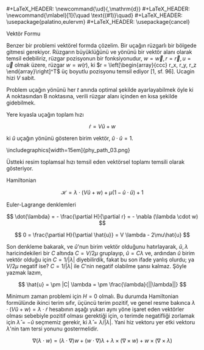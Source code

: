 #+LaTeX_HEADER: \newcommand{\ud}{\,\mathrm{d}}
#+LaTeX_HEADER: \newcommand{\mlabel}[1]{\quad \text{(#1)}\quad}
#+LaTeX_HEADER: \usepackage{palatino,eulervm}
#+LaTeX_HEADER: \usepackage{cancel}

Vektör Formu

Benzer bir problemi vektörel formda çözelim. Bir uçağın rüzgarlı bir
bölgede gitmesi gerekiyor. Rüzgarın büyüklüğünü ve yönünü bir vektör
alanı olarak temsil edebiliriz, rüzgar pozisyonun bir fonksiyonudur,
$w = \vec{w}, r = \vec{r}, u = \vec{u}$ olmak üzere, rüzgar $w =
w(r)$, ki $r = \left[\begin{array}{ccc} r_x, r_y, r_z
\end{array}\right]^T$ 
üç boyutlu pozisyonu temsil ediyor [1, sf. 96]. Ucagin hizi $V$
sabit. 

Problem uçağın yönünü her $t$ anında optimal şekilde ayarlayabilmek
öyle ki A noktasından B noktasına, verili rüzgar alanı içinden en kısa
şekilde gidebilmek. 

Yere kıyasla uçağın toplam hızı 

$$
\dot{r} = V \hat{u} + w
$$

ki $\hat{u}$ uçağın yönünü gösteren birim vektör, $\hat{u} \cdot
\hat{u} = 1$. 

\includegraphics[width=15em]{phy_path_03.png}

Üstteki resim toplamsal hızı temsil eden vektörsel toplamı temsili
olarak gösteriyor. 

Hamiltonian 

$$
\mathcal{H} = \lambda \cdot (V \hat{u}  + w) + 
\mu (1 - \hat{u}\cdot\hat{u}) + 1
$$

Euler-Lagrange denklemleri 

$$
\dot{\lambda} = - \frac{\partial H}{\partial r} = - \nabla (\lambda \cdot w)
$$

$$
0 = \frac{\partial H}{\partial \hat{u}} = V \lambda - 2\mu\hat{u}
$$

Son denkleme bakarak, ve $\hat{u}$'nun birim vektör olduğunu hatırlayarak,
$\hat{u},\lambda$ haricindekileri bir $C$ altında $C =V/2\mu$ gruplayıp,
$\hat{u} = C \lambda$ ve, ardından $\hat{u}$ birim vektör olduğu için
$C = 1/|\lambda|$ diyebilirdik, fakat bu son ifade yanlış olurdu; ya
$V/2\mu$ negatif ise? $C = 1/|\lambda|$ ile $C$'nin negatif olabilme şansı
kalmaz. Şöyle yazmak lazım,

$$
\hat{u} = \pm |C| \lambda = \pm \frac{\lambda}{||\lambda||}
$$

Minimum zaman problemi için $H=0$ olmalı. Bu durumda Hamiltonian
formülünde ikinci terim sıfır, üçüncü terim pozitif, ve genel resme
bakınca $\lambda \cdot (V \hat{u}  + w) = \lambda \cdot \dot{r}$
hesabının aşağı yukarı aynı yöne işaret eden vektörler olması
sebebiyle pozitif olması gerektiği için, o terimde negatifliği
zorlamak için $\hat{\lambda} = -\hat{u}$ seçmemiz gerekir, ki
$\hat{\lambda} = \lambda / |\lambda|$. Yani hiz vektoru yer etki
vektoru $\lambda$'nin tam tersi yonunu gostermelidir. 


$$
\nabla (\lambda \cdot w) = 
(\lambda \cdot \nabla) w + (w \cdot \nabla) \lambda + 
\lambda \times (\nabla \times w) + 
w \times (\nabla \times \lambda)
$$

















